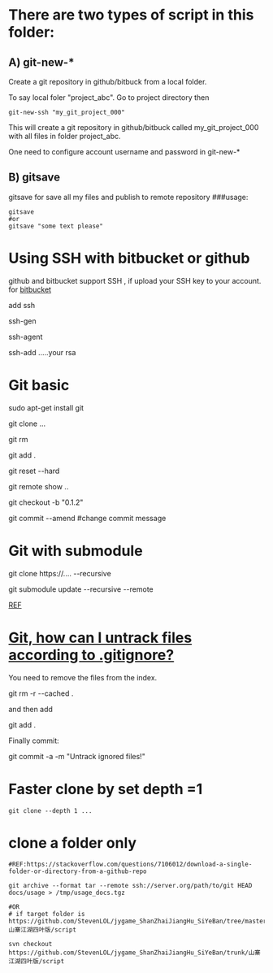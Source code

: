 # There are two types of script in this folder:



## A) git-new-*

Create a git repository in github/bitbuck from a local folder.

To say local foler "project_abc". Go to project directory then 
```
git-new-ssh "my_git_project_000"
```
This will create a git repository in github/bitbuck called my_git_project_000 with all files in folder project_abc.

One need to configure account username and password in git-new-*

## B) gitsave
gitsave for save all my files and publish to remote repository
###usage:
```
gitsave
#or
gitsave "some text please"
```

# Using SSH with bitbucket or github

github and bitbucket support SSH , if upload your SSH key to your account.
for [bitbucket](https://confluence.atlassian.com/bitbucket/how-to-install-a-public-key-on-your-bitbucket-cloud-account-276628835.html)

add ssh

ssh-gen

ssh-agent

ssh-add .....your rsa



# Git basic
sudo apt-get install git

git clone ...

git rm

git add .

git reset --hard

git remote show ..

git checkout -b "0.1.2"


git commit --amend #change commit message

# Git with submodule

git clone https://....   --recursive

git submodule update --recursive --remote

[REF](http://stackoverflow.com/questions/1030169/easy-way-pull-latest-of-all-submodules)

# [Git, how can I untrack files according to .gitignore? ](http://stackoverflow.com/questions/20840866/git-how-can-i-untrack-files-according-to-gitignore)

You need to remove the files from the index.

git rm -r --cached . 

and then add

git add .

Finally commit:

git commit -a -m "Untrack ignored files!"


# Faster clone by set depth =1
```
git clone --depth 1 ...
```
# clone a folder only
```
#REF:https://stackoverflow.com/questions/7106012/download-a-single-folder-or-directory-from-a-github-repo

git archive --format tar --remote ssh://server.org/path/to/git HEAD docs/usage > /tmp/usage_docs.tgz

#OR
# if target folder is https://github.com/StevenLOL/jygame_ShanZhaiJiangHu_SiYeBan/tree/master/山寨江湖四叶版/script

svn checkout https://github.com/StevenLOL/jygame_ShanZhaiJiangHu_SiYeBan/trunk/山寨江湖四叶版/script

```
